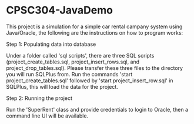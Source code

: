 # CPSC304-JavaDemo
This project is a simulation for a simple car rental campany system using Java/Oracle, the following are the instructions on how to program works:

Step 1: Populating data into database

Under a folder called 'sql scripts', there are three SQL scripts (project_create_tables.sql, project_insert_rows.sql, and project_drop_tables.sql).
Please transfer these three files to the directory you will run SQLPlus from.
Run the commands 'start project_create_tables.sql' followed by 'start project_insert_row.sql' in SQLPlus, this will load the data for the project.

Step 2: Running the project

Run the 'SuperRent' class and provide credentials to login to Oracle, then a command line UI will be available. 

